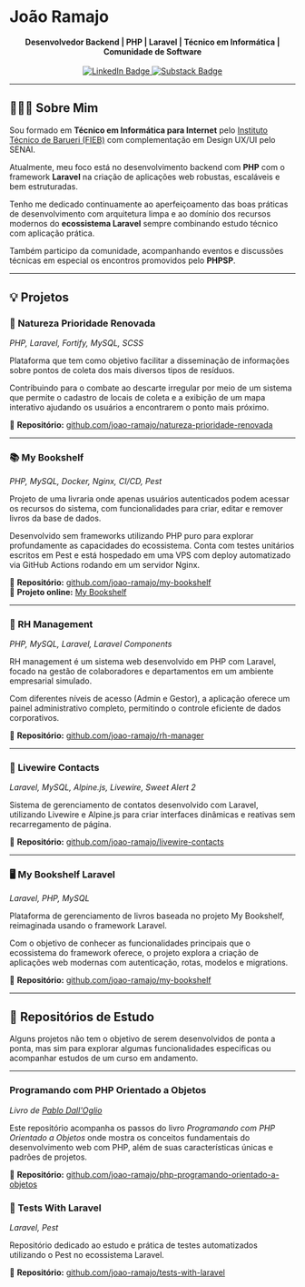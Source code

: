 # João Ramajo
<div align='center'>
    <span><strong>Desenvolvedor Backend | PHP | Laravel | Técnico em Informática | Comunidade de Software</strong></span>
    <br>
    <br>

<a href="https://www.linkedin.com/in/joao-ramajo/">
  <img src="https://img.shields.io/badge/Linkedin-323330?style=for-the-badge&logo=Linkedin&logoColor=blue" alt="LinkedIn Badge" />
</a><a href="https://jramajo.vercel.app/"><img src="https://img.shields.io/badge/Meu Site-323330?style=for-the-badge" alt="Substack Badge" />
</a>

</div>

--- 

## 👨🏼‍💻 Sobre Mim 

Sou formado em  **Técnico em Informática para Internet** pelo [Instituto Técnico de Barueri (FIEB)](https://fieb.edu.br/curso/) com complementação em Design UX/UI pelo SENAI.

Atualmente, meu foco está no desenvolvimento backend com **PHP** com o framework **Laravel** na criação de aplicações web robustas, escaláveis e bem estruturadas. 

Tenho me dedicado continuamente ao aperfeiçoamento das boas práticas de desenvolvimento com arquitetura limpa e ao domínio dos recursos modernos do **ecossistema Laravel** sempre combinando estudo técnico com aplicação prática.

Também participo da comunidade, acompanhando eventos e discussões técnicas em especial os encontros promovidos pelo **PHPSP**.

---

## 💡 Projetos

### 🌱 Natureza Prioridade Renovada  
*PHP, Laravel, Fortify, MySQL, SCSS*

Plataforma que tem como objetivo facilitar a disseminação de informações sobre pontos de coleta dos mais diversos tipos de resíduos.

Contribuindo para o combate ao descarte irregular por meio de um sistema que permite o cadastro de locais de coleta e a exibição de um mapa interativo ajudando os usuários a encontrarem o ponto mais próximo.

🔗 **Repositório:** [github.com/joao-ramajo/natureza-prioridade-renovada](https://github.com/joao-ramajo/natureza-prioridade-renovada)

---

### 📚 My Bookshelf  
*PHP, MySQL, Docker, Nginx, CI/CD, Pest*

Projeto de uma livraria onde apenas usuários autenticados podem acessar os recursos do sistema, com funcionalidades para criar, editar e remover livros da base de dados.

Desenvolvido sem frameworks utilizando PHP puro para explorar profundamente as capacidades do ecossistema. Conta com testes unitários escritos em Pest e está hospedado em uma VPS com deploy automatizado via GitHub Actions rodando em um servidor Nginx.

🔗 **Repositório:** [github.com/joao-ramajo/my-bookshelf](https://github.com/joao-ramajo/my-bookshelf)  
🚀 **Projeto online:** [My Bookshelf](https://lacambookshelf.ddns.net/)

---

### 👥 RH Management
*PHP, MySQL, Laravel, Laravel Components*

RH management é um sistema web desenvolvido em PHP com Laravel, focado na gestão de colaboradores e departamentos em um ambiente empresarial simulado. 

Com diferentes níveis de acesso (Admin e Gestor), a aplicação oferece um painel administrativo completo, permitindo o controle eficiente de dados corporativos.

🔗 **Repositório:** [github.com/joao-ramajo/rh-manager](https://github.com/joao-ramajo/rh-manager) 

--- 

### 📇 Livewire Contacts
*Laravel, MySQL, Alpine.js, Livewire, Sweet Alert 2*

 Sistema de gerenciamento de contatos desenvolvido com Laravel, utilizando Livewire e Alpine.js para criar interfaces dinâmicas e reativas sem recarregamento de página.

🔗 **Repositório:** [github.com/joao-ramajo/livewire-contacts](https://github.com/joao-ramajo/livewire-contacts) 

---

### 🖥️ My Bookshelf Laravel 
*Laravel, PHP, MySQL* 

Plataforma de gerenciamento de livros baseada no projeto My Bookshelf, reimaginada usando o framework Laravel.

Com o objetivo de conhecer as funcionalidades principais que o ecossistema do framework oferece, o projeto explora a criação de aplicações web modernas com autenticação, rotas, modelos e migrations.

🔗 **Repositório:** [github.com/joao-ramajo/my-bookshelf](https://github.com/joao-ramajo/my-bookshelf-laravel)  

---

## 📝 Repositórios de Estudo

Alguns projetos não tem o objetivo de serem desenvolvidos de ponta a ponta, mas sim para explorar algumas funcionalidades especificas ou acompanhar estudos de um curso em andamento.

--- 

### Programando com PHP Orientado a Objetos 
*Livro de [Pablo Dall'Oglio](https://php.com.br/)*

Este repositório acompanha os passos do livro *Programando com PHP Orientado a Objetos* onde mostra os conceitos fundamentais do desenvolvimento web com PHP, além de suas características únicas e padrões de projetos.

🔗 **Repositório:** [github.com/joao-ramajo/php-programando-orientado-a-objetos](https://github.com/joao-ramajo/php-programando-orientado-a-objetos)  

### 🧪 Tests With Laravel
*Laravel, Pest*

Repositório dedicado ao estudo e prática de testes automatizados utilizando o Pest no ecossistema Laravel.

🔗 **Repositório:** [github.com/joao-ramajo/tests-with-laravel](https://github.com/joao-ramajo/tests-with-laravel)  
